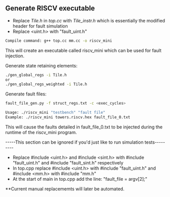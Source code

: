## Generate RISCV executable

* Replace *Tile.h* in *top.cc* with *Tile_instr.h* which is essentially the modified header for fault simulation
* Replace <uint.h> with "fault_uint.h"


```bash
Compile command: g++ top.cc mm.cc -o riscv_mini
```

This will create an executable called riscv_mini which can be used for fault injection.

Generate state retaining elements: 
```bash 
./gen_global_regs -i Tile.h
or 
./gen_global_regs_weighted -i Tile.h
```
Generate fault files: 
```bash
fault_file_gen.py -f struct_regs.txt -c <exec_cycles>
```
```bash
Usage: ./riscv_mini "testbench" "fault file"
Example: ./riscv_mini towers.riscv.hex fault_file_0.txt
```


This will cause the faults detailed in fault_file_0.txt to be injected during the runtime of the riscv_mini program.

-----This section can be ignored if you'd just like to run simulation tests---------
* Replace #include <uint.h> and #include <sint.h> with #include "fault_uint.h" and #include "fault_sint.h" respectively
* In top.cpp replace #include <uint.h> with #include "fault_uint.h" and #include <mm.h> with #include "mm.h"
* At the start of main in top.cpp add the line: "fault_file = argv[2];"


**Current manual replacememts will later be automated.
